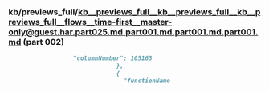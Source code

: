 ### kb/previews_full/kb__previews_full__kb__previews_full__kb__previews_full__flows__time-first__master-only@guest.har.part025.md.part001.md.part001.md.part001.md (part 002)

```md
                  "columnNumber": 105163
                              },
                              {
                                "functionName
```

```
